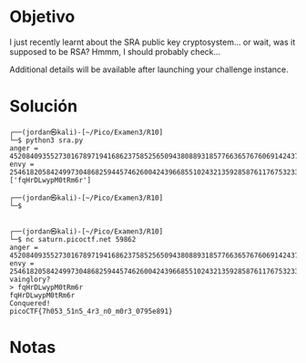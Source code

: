 
# Objetivo 

I just recently learnt about the SRA public key cryptosystem... or wait, was it supposed to be RSA? Hmmm, I should probably check...

Additional details will be available after launching your challenge instance.
# Solución 
```
┌──(jordan㉿kali)-[~/Pico/Examen3/R10]
└─$ python3 sra.py
anger = 45208409355273016789719416862375852565094380889318577663657676069142437733280
envy = 25461820584249973048682594457462600424396685510243213592858761176753233444473
['fqHrDLwypM0tRm6r']
                                                                                                                              
┌──(jordan㉿kali)-[~/Pico/Examen3/R10]
└─$ 

                                                                                                                              
┌──(jordan㉿kali)-[~/Pico/Examen3/R10]
└─$ nc saturn.picoctf.net 59862
anger = 45208409355273016789719416862375852565094380889318577663657676069142437733280
envy = 25461820584249973048682594457462600424396685510243213592858761176753233444473
vainglory?
> fqHrDLwypM0tRm6r
fqHrDLwypM0tRm6r
Conquered!
picoCTF{7h053_51n5_4r3_n0_m0r3_0795e891}

```

# Notas 

